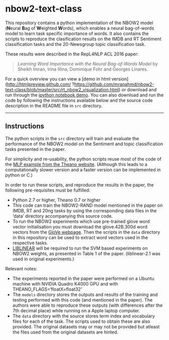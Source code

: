 # nbow2-text-class

This repository contains a python implementation of the NBOW2 model (**N**eural **B**ag of **W**eighted **W**ords), which enables a neural bag-of-words model to learn task specific importance of words. It also contains the scripts to reproduce the clasification results on the IMDB and RT Sentiment classification tasks and the 20-Newsgroup topic classification task.

These results were described in the RepL4NLP ACL 2016 paper:

> *Learning Word Importance with the Neural Bag-of-Words Model* by Sheikh Imran, Irina Illina, Dominique Fohr and Georges Linares.

For a quick overview you can view a [demo in html version](http://htmlpreview.github.com/ ?https://github.com/mranahmd/nbow2-text-class/blob/master/src/rt_nbow2_visualization.html) or download and run through the [ipython notebook demo](https://github.com/mranahmd/nbow2-text-class/edit/master/src/rt_nbow2_visualization.ipynb). 
You can also download and run the code by following the instructions available below and the source code description in the README file in `src` directory.

---

## Instructions
The python scripts in the `src` directory will train and evaluate the performance of the NBOW2 model on the Sentiment and topic classification tasks presented in the paper. 

For simplicity and re-usability, the python scripts reuse most of the code of the [MLP example from the Theano website](http://deeplearning.net/tutorial/mlp.html). (Although this leads to a computationally slower version and a faster version can be implemented in python or C.)

In order to run these scripts, and reproduce the results in the paper, the following pre-requisites must be fulfilled:
- Python 2.7 or higher, Theano 0.7 or higher 
- This code can train the NBOW2-RAND model mentioned in the paper on IMDB, RT and 20ng tasks by using the corresponding data files in the ‘data’ directory accompanying this source code.
- To run the NBOW2 experiments which use pre-trained glove word vector initialisation you must download the glove.42B.300d word vectors from the [GloVe webpage](http://nlp.stanford.edu/projects/glove/). Then the scripts in the `data` directory in this repository can be used to extract word vectors used in the respective tasks.
- [LIBLINEAR](https://www.csie.ntu.edu.tw/~cjlin/liblinear/) will be required to run the SVM based experiments on NBOW2 weights, as presented in Table 1 of the paper. (liblinear-2.1 was used in original experiments.)

Relevant notes:
- The experiments reported in the paper were performed on a Ubuntu machine with NVIDIA Quadro K4000 GPU and with THEANO_FLAGS=‘floatX=float32’
- The `models` directory stores the outputs and results of the training and testing performed with this code (and mentioned in the paper). The authors were able to reproduce these outputs (with differences after the 7th decimal place) while running on a Apple laptop computer.
- The `data` directory with the source stores term index and vocabulary files for each of the task. The scripts used to obtain these are also provided. The original datasets may or may not be provided but atleast the files used from the original datasets are hinted.
